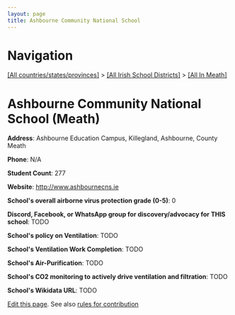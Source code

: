```yaml
---
layout: page
title: Ashbourne Community National School
---
```

# Navigation

[[All countries/states/provinces]](../../..) > [[All Irish School Districts]](../..) > [[All In Meath]](..)

# Ashbourne Community National School (Meath)

**Address**: Ashbourne Education Campus, Killegland, Ashbourne, County Meath

**Phone**: N/A

**Student Count**: 277

**Website**: <http://www.ashbournecns.ie>

**School's overall airborne virus protection grade (0-5)**: 0

**Discord, Facebook, or WhatsApp group for discovery/advocacy for THIS school**: TODO

**School's policy on Ventilation**: TODO

**School's Ventilation Work Completion**: TODO

**School's Air-Purification**: TODO

**School's CO2 monitoring to actively drive ventilation and filtration**: TODO

**School's Wikidata URL**: TODO


[Edit this page](https://github.com/ventilate-schools/Ireland/edit/main/./Meath/Ashbourne_Community_National_School.md). See also [rules for contribution](../../../contribution-rules/)